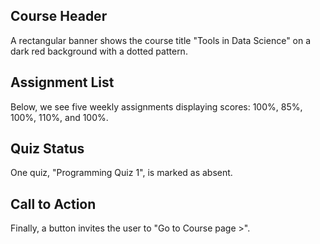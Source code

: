 ## Course Header

A rectangular banner shows the course title "Tools in Data Science" on a dark red background with a dotted pattern.

## Assignment List

Below, we see five weekly assignments displaying scores: 100%, 85%, 100%, 110%, and 100%.

## Quiz Status

One quiz, "Programming Quiz 1", is marked as absent.

## Call to Action

Finally, a button invites the user to "Go to Course page >".